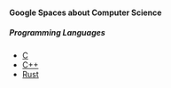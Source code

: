 #### Google Spaces about Computer Science

##### Programming Languages

* [C](https://goo.gl/spaces/XWgEzYuX8VXsxcdu6)
* [C++](https://goo.gl/spaces/LR7TyJrMNx1vh1sSA)
* [Rust](https://goo.gl/spaces/v4tMgqQHm5qpwmZLA)
